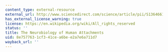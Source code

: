 ```yaml
---
content_type: external-resource
external_url: http://www.sciencedirect.com/science/article/pii/S1364661316301991
has_external_license_warning: true
license: https://en.wikipedia.org/wiki/All_rights_reserved
status: ''
title: The Neurobiology of Human Attachments
uid: 8e757763-1cf3-41ce-a6be-e2a7e6a711d7
wayback_url: ''
---
```

